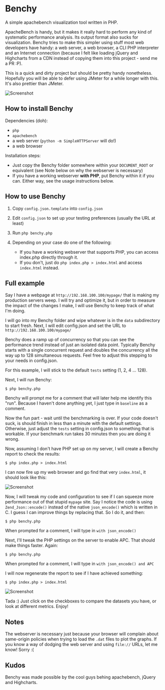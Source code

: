 Benchy 
======

A simple apachebench visualization tool written in PHP.

ApacheBench is handy, but it makes it really hard to perform any kind
of systematic performance analysis. Its output format also sucks for
visualization. Benchy tries to make this simpler using stuff most web
developers have handy: a web server, a web browser, a CLI PHP interpreter and an
Internet connection (because I felt like loading jQuery and Highcharts
from a CDN instead of copying them into this project - send me a PR :P).

This is a quick and dirty project but should be pretty handy nonetheless.
Hopefully you will be able to defer using JMeter for a while longer with this. It's also prettier than JMeter.

![Screenshot](http://raw.github.com/gomox/benchy/master/screenshots/benchy_multiple.png)

How to install Benchy
---------------------

Dependencies (doh):

 * `php`
 * `apachebench`
 * a web server (`python -m SimpleHTTPServer` will do!)
 * a web browser

Installation steps:

 * Just copy the Benchy folder somewhere within your `DOCUMENT_ROOT` or equivalent (see Note below on why the webserver is necessary)
 * If you have a working webserver **with PHP**, put Benchy within it if you
   can. Either way, see the usage instructions below.


How to use Benchy
-----------------

1. Copy `config.json.template` into `config.json`
2. Edit `config.json` to set up your testing preferences (usually the URL at least)
3. Run `php benchy.php`
4. Depending on your case do one of the following:

    *  If you have a working webserver that supports PHP, you can access index.php directly through it.
    * If you don't, just do `php index.php > index.html` and access `index.html` instead.


Full example
------------

Say I have a webpage at `http://192.168.100.100/mypage/` that is making my production
servers weep. I will try and optimize it, but in order to measure the impact of the
changes I make, I will use Benchy to keep track of what I'm doing.

I will go into my Benchy folder and wipe whatever is in the `data`  subdirectory to
start fresh. Next, I will edit config.json and set the URL to `http://192.168.100.100/mypage/`

Benchy does a ramp up of concurrency so that you can see the performance trend instead
of just an isolated data point. Typically Benchy starts with a single concurrent request
and doubles the concurrency all the way up to 128 simultaneous requests. Feel free to adjust
this stepping to your needs in config.json.

For this example, I will stick to the default `tests` setting (1, 2, 4 ... 128).

Next, I will run Benchy:

    $ php benchy.php

Benchy will prompt me for a comment that will later help me identify this "run". Because
I haven't done anything yet, I just type in `baseline` as a comment.

Now the fun part - wait until the benchmarking is over. If your code doesn't suck,
is should finish in less than a minute with the default settings. Otherwise, just
adjust the `tests` setting in config.json to something that is workable. If your
benchmark run takes 30 minutes then you are doing it wrong.

Now, assuming I don't have PHP set up on my server, I will create a Benchy report
to check the results:

    $ php index.php > index.html

I can now fire up my web browser and go find that very `index.html`, it should look
like this:

![Screenshot](http://raw.github.com/gomox/benchy/master/screenshots/benchy_single.png)

Now, I will tweak my code and configuration to see if I can squeeze more performance
out of that stupid `mypage` site. Say I notice the code is using `Zend_Json::encode()` instead
of the native `json_encode()` which is written in C. I guess I can improve things by
replacing that. So I do it, and then:

    $ php benchy.php

When prompted for a comment, I will type in `with json_encode()`

Next, I'll tweak the PHP settings on the server to enable APC. That should make
things faster. Again:

    $ php benchy.php

When prompted for a comment, I will type in `with json_encode() and APC`

I will now regenerate the report to see if I have achieved something:
    
    $ php index.php > index.html


![Screenshot](http://raw.github.com/gomox/benchy/master/screenshots/benchy_multiple.png)

Tada :) Just click on the checkboxes to compare the datasets you have, or
look at different metrics. Enjoy!



Notes
-----

The webserver is necessary just because your browser will complain about same-origin policies
when trying to load the `.dat` files to plot the graphs. If you know a way of dodging the
web server and using `file://` URLs, let me know! Sorry :(

Kudos
-----

Benchy was made possible by the cool guys behing apachebench, jQuery and Highcharts.


